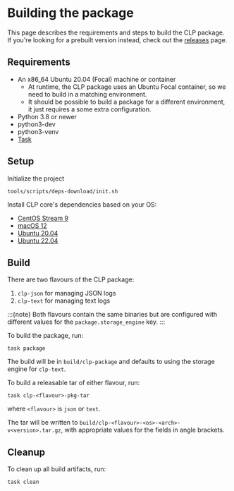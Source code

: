 # Building the package

This page describes the requirements and steps to build the CLP package. If you're looking for a
prebuilt version instead, check out the [releases](https://github.com/y-scope/clp/releases) page.

## Requirements

* An x86_64 Ubuntu 20.04 (Focal) machine or container
  * At runtime, the CLP package uses an Ubuntu Focal container, so we need to build in a matching
    environment.
  * It should be possible to build a package for a different environment, it just requires a some
    extra configuration.
* Python 3.8 or newer
* python3-dev
* python3-venv
* [Task](https://taskfile.dev/)

## Setup

Initialize the project

```shell
tools/scripts/deps-download/init.sh
```

Install CLP core's dependencies based on your OS:
* [CentOS Stream 9](https://docs.yscope.com/clp/main/dev-guide/components-core/centos7.4-deps-install.html)
* [macOS 12](https://docs.yscope.com/clp/main/dev-guide/components-core/macos12-deps-install.html)
* [Ubuntu 20.04](https://docs.yscope.com/clp/main/dev-guide/components-core/ubuntu-focal-deps-install.html)
* [Ubuntu 22.04](https://docs.yscope.com/clp/main/dev-guide/components-core/ubuntu-jammy-deps-install.html)

## Build

There are two flavours of the CLP package:

1. `clp-json` for managing JSON logs
2. `clp-text` for managing text logs

:::{note}
Both flavours contain the same binaries but are configured with different values for the
`package.storage_engine` key.
:::

To build the package, run:

```shell
task package
```

The build will be in `build/clp-package` and defaults to using the storage engine for `clp-text`.

To build a releasable tar of either flavour, run:

```shell
task clp-<flavour>-pkg-tar
```

where `<flavour>` is `json` or `text`.

The tar will be written to `build/clp-<flavour>-<os>-<arch>-v<version>.tar.gz`, with appropriate
values for the fields in angle brackets.

## Cleanup

To clean up all build artifacts, run:

```shell
task clean
```
